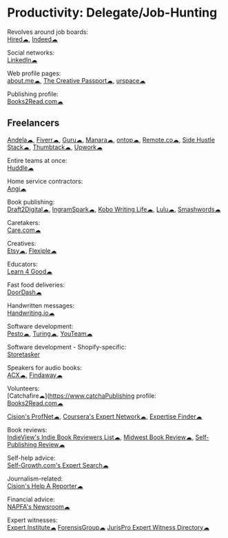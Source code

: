 # Productivity: Delegate/Job-Hunting

Revolves around job boards:  
[Hired☁](https://hired.com/),
[Indeed☁](https://www.indeed.com/)

Social networks:  
[LinkedIn☁](https://linkedin.com)

Web profile pages:  
[about.me☁](https://about.me),
[The Creative Passport☁](https://www.creativepassport.net/),
[urspace☁](https://urspace.io/)

Publishing profile:  
[Books2Read.com☁](https://books2read.com/)

## Freelancers

[Andela☁](https://andela.com/),
[Fiverr☁](https://www.fiverr.com/),
[Guru☁](https://www.guru.com/),
[Manara☁](https://www.manara.tech/),
[ontop☁](https://www.ontop.ai/),
[Remote.co☁](https://remote.co/),
[Side Hustle Stack☁](https://sidehustlestack.co),
[Thumbtack☁](https://www.thumbtack.com/),
[Upwork☁](https://www.upwork.com/)

Entire teams at once:  
[Huddle☁](https://www.huddle.works/)

Home service contractors:  
[Angi☁](https://www.angi.com/)

Book publishing:  
[Draft2Digital☁](https://draft2digital.com/),
[IngramSpark☁](https://www.ingramspark.com/),
[Kobo Writing Life☁](https://www.kobo.com/us/en/p/writinglife),
[Lulu☁](https://www.lulu.com/),
[Smashwords☁](https://www.smashwords.com/)

Caretakers:  
[Care.com☁](https://www.care.com/)

Creatives:  
[Etsy☁](https://www.etsy.com/),
[Flexiple☁](https://flexiple.com/)

Educators:  
[Learn 4 Good☁](https://www.learn4good.com/)

Fast food deliveries:  
[DoorDash☁](https://www.doordash.com/)

Handwritten messages:  
[Handwriting.io☁](https://handwriting.io/)

Software development:  
[Pesto☁](https://pesto.tech/),
[Turing☁](https://turing.com/),
[YouTeam☁](https://youteam.io/)

Software development - Shopify-specific:  
[Storetasker](https://www.storetasker.com/)

Speakers for audio books:  
[ACX☁](https://www.acx.com/),
[Findaway☁](https://findaway.com/authors/)

Volunteers:  
[Catchafire☁](https://www.catchaPublishing profile:  
[Books2Read.com☁](https://books2read.com/)

[Cision's ProfNet☁](https://profnet.prnewswire.com/profnethome/what-is-profnet.aspx),
[Coursera's Expert Network☁](https://experts.coursera.org/),
[Expertise Finder☁](https://expertisefinder.com/)

Book reviews:  
[IndieView's Indie Book Reviewers List☁](https://www.theindieview.com/indie-reviewers/),
[Midwest Book Review☁](https://www.midwestbookreview.com/get_rev.htm),
[Self-Publishing Review☁](https://www.selfpublishingreview.com/)

Self-help advice:  
[Self-Growth.com's Expert Search☁](https://www.selfgrowth.com/experts.html)

Journalism-related:  
[Cision's Help A Reporter☁](https://www.helpareporter.com/)

Financial advice:  
[NAPFA's Newsroom☁](https://www.napfa.org/newsroom)

Expert witnesses:  
[Expert Institute☁](https://www.expertinstitute.com/)
[ForensisGroup☁](https://www.forensisgroup.com/)
[JurisPro Expert Witness Directory☁](https://www.jurispro.com/)
